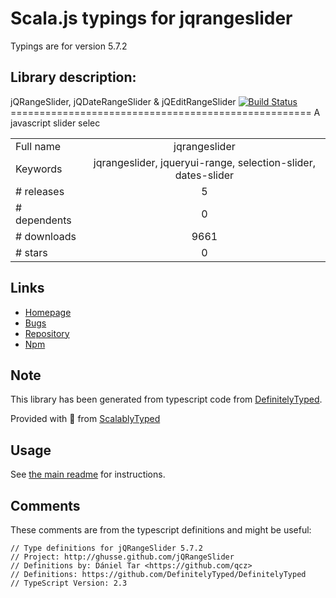 
# Scala.js typings for jqrangeslider

Typings are for version 5.7.2

## Library description:
jQRangeSlider, jQDateRangeSlider & jQEditRangeSlider [![Build Status](https://travis-ci.org/ghusse/jQRangeSlider.svg?branch=master)](https://travis-ci.org/ghusse/jQRangeSlider) ==================================================== A javascript slider selec

|                    |                 |
| ------------------ | :-------------: |
| Full name          | jqrangeslider |
| Keywords           | jqrangeslider, jqueryui-range, selection-slider, dates-slider |
| # releases         | 5 |
| # dependents       | 0 |
| # downloads        | 9661 |
| # stars            | 0 |

## Links
- [Homepage](https://github.com/ghusse/jQRangeSlider#readme)
- [Bugs](https://github.com/ghusse/jQRangeSlider/issues)
- [Repository](https://github.com/ghusse/jQRangeSlider)
- [Npm](https://www.npmjs.com/package/jqrangeslider)
    


## Note
This library has been generated from typescript code from [DefinitelyTyped](https://definitelytyped.org).

Provided with :purple_heart: from [ScalablyTyped](https://github.com/oyvindberg/ScalablyTyped)

## Usage
See [the main readme](../../readme.md) for instructions.

## Comments

These comments are from the typescript definitions and might be useful:
```
// Type definitions for jQRangeSlider 5.7.2
// Project: http://ghusse.github.com/jQRangeSlider
// Definitions by: Dániel Tar <https://github.com/qcz>
// Definitions: https://github.com/DefinitelyTyped/DefinitelyTyped
// TypeScript Version: 2.3

```

